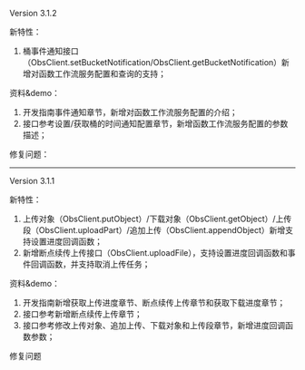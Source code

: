 
Version 3.1.2

新特性：
1. 桶事件通知接口（ObsClient.setBucketNotification/ObsClient.getBucketNotification）新增对函数工作流服务配置和查询的支持；

资料&demo：
1. 开发指南事件通知章节，新增对函数工作流服务配置的介绍；
2. 接口参考设置/获取桶的时间通知配置章节，新增函数工作流服务配置的参数描述；

修复问题：

--------------------------------------------------------------

Version 3.1.1

新特性：
1. 上传对象（ObsClient.putObject）/下载对象（ObsClient.getObject）/上传段（ObsClient.uploadPart）/追加上传（ObsClient.appendObject）新增支持设置进度回调函数；
2. 新增断点续传上传接口（ObsClient.uploadFile），支持设置进度回调函数和事件回调函数，并支持取消上传任务；
	
资料&demo：
1. 开发指南新增获取上传进度章节、断点续传上传章节和获取下载进度章节；
2. 接口参考新增断点续传上传章节；
3. 接口参考修改上传对象、追加上传、下载对象和上传段章节，新增进度回调函数参数；

修复问题
